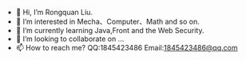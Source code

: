 - 👋 Hi, I’m Rongquan Liu.
- 👀 I’m interested in Mecha、Computer、Math and so on.
- 🌱 I’m currently learning Java,Front and the Web Security.
- 💞️ I’m looking to collaborate on ...
- 📫 How to reach me? QQ:1845423486 Email:1845423486@qq.com

<!---
miaomaomiaomaoda/miaomaomiaomaoda is a ✨ special ✨ repository because its `README.md` (this file) appears on your GitHub profile.
You can click the Preview link to take a look at your changes.
--->

